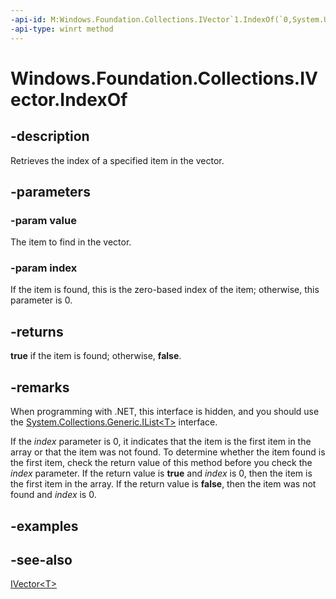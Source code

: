```yaml
---
-api-id: M:Windows.Foundation.Collections.IVector`1.IndexOf(`0,System.UInt32@)
-api-type: winrt method
---
```


<!-- Method syntax
public bool IndexOf(T value, System.UInt32 index)
-->

# Windows.Foundation.Collections.IVector<T>.IndexOf

## -description
Retrieves the index of a specified item in the vector.

## -parameters
### -param value
The item to find in the vector.

### -param index
If the item is found, this is the zero-based index of the item; otherwise, this parameter is 0.

## -returns
**true** if the item is found; otherwise, **false**.

## -remarks
When programming with .NET, this interface is hidden, and you should use the [System.Collections.Generic.IList\<T\>](/dotnet/api/system.collections.generic.ilist-1) interface.

If the *index* parameter is 0, it indicates that the item is the first item in the array or that the item was not found. To determine whether the item found is the first item, check the return value of this method before you check the *index* parameter. If the return value is **true** and *index* is 0, then the item is the first item in the array. If the return value is **false**, then the item was not found and *index* is 0.

## -examples

## -see-also
[IVector&lt;T&gt;](ivector_1.md)